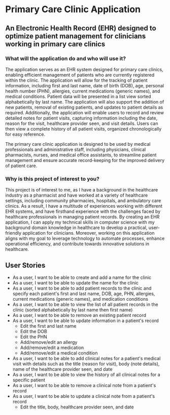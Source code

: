 # Primary Care Clinic Application 

## An Electronic Health Record (EHR) designed to optimize patient management for clinicians working in primary care clinics

### What will the application do and who will use it? ###
The application serves as an EHR system designed for primary care clinics, enabling efficient management of patients who are currently registered within the clinic. The application will allow for the tracking of patient information, including first and last name, date of birth (DOB), age, personal health number (PHN), allergies, current medications (generic names), and medical conditions. Patient data will be presented in a list view sorted alphabetically by last name. The application will also support the addition of new patients, removal of existing patients, and updates to patient details as required. Additionally, the application will enable users to record and review detailed notes for patient visits, capturing information including the date, reason for the visit, healthcare provider seen, and visit details. Users can then view a complete history of all patient visits, organized chronologically for easy reference.  

The primary care clinic application is designed to be used by medical professionals and administrative staff, including physicians, clinical pharmacists, nurses, and medical office assistants, to streamline patient management and ensure accurate record-keeping for the improved delivery of patient care.

### Why is this project of interest to you? ###
This project is of interest to me, as I have a background in the healthcare industry as a pharmacist and have worked at a variety of healthcare settings, including community pharmacies, hospitals, and ambulatory care clinics. As a result, I have a multitude of experiences working with different EHR systems, and have firsthand experience with the challenges faced by healthcare professionals in managing patient records. By creating an EHR application, I can apply my technical skills in computer science with my background domain knowledge in healthcare to develop a practical, user-friendly application for clinicians. Moreover, working on this application aligns with my goal to leverage technology to automate processes, enhance operational efficiency, and contribute towards innovative solutions in healthcare.


## User Stories
- As a user, I want to be able to create and add a name for the clinic
- As a user, I want to be able to update the name for the clinic
- As a user, I want to be able to add patient records to the clinic and specify each patient's first and last name, DOB, age, PHN, allergies, current medications (generic names), and medication conditions
- As a user, I want to be able to view the list of all patient records in the clinic (sorted alphabetically by last name then first name)
- As a user, I want to be able to remove an existing patient record
- As a user, I want to be able to update information in a patient's record
  - Edit the first and last name
  - Edit the DOB
  - Edit the PHN
  - Add/remove/edit an allergy
  - Add/remove/edit a medication
  - Add/remove/edit a medical condition
- As a user, I want to be able to add clinical notes for a patient's medical visit with details such as the title (reason for visit), body (note details), name of the healthcare provider seen, and date
- As a user, I want to be able to view the history of all clinical notes for a specific patient
- As a user, I want to be able to remove a clinical note from a patient's record
- As a user, I want to be able to update a clinical note from a patient's record
  - Edit the title, body, healthcare provider seen, and date

